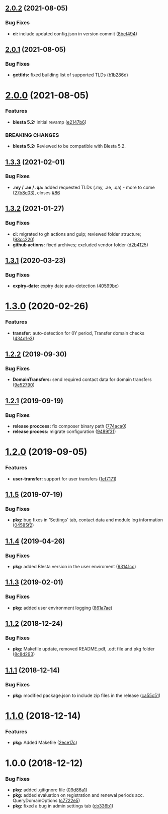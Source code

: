 ## [2.0.2](https://github.com/hexonet/blesta-ispapi-registrar/compare/v2.0.1...v2.0.2) (2021-08-05)


### Bug Fixes

* **ci:** include updated config.json in version commit ([8bef494](https://github.com/hexonet/blesta-ispapi-registrar/commit/8bef494765fb448ace47fb38c18b46be40fd48e0))

## [2.0.1](https://github.com/hexonet/blesta-ispapi-registrar/compare/v2.0.0...v2.0.1) (2021-08-05)


### Bug Fixes

* **gettlds:** fixed building list of supported TLDs ([b1b286d](https://github.com/hexonet/blesta-ispapi-registrar/commit/b1b286df9b64049e778a23316c5c52bb6b7bc16c))

# [2.0.0](https://github.com/hexonet/blesta-ispapi-registrar/compare/v1.3.3...v2.0.0) (2021-08-05)


### Features

* **blesta 5.2:** initial revamp ([e2147b6](https://github.com/hexonet/blesta-ispapi-registrar/commit/e2147b61a7de9eff73a4121c394f95a6cd7b37a6))


### BREAKING CHANGES

* **blesta 5.2:** Reviewed to be compatible with Blesta 5.2.

## [1.3.3](https://github.com/hexonet/blesta-ispapi-registrar/compare/v1.3.2...v1.3.3) (2021-02-01)


### Bug Fixes

* **.my / .ae / .qa:** added requested TLDs (.my, .ae, .qa) - more to come ([27b8c03](https://github.com/hexonet/blesta-ispapi-registrar/commit/27b8c034e7a7924cbb5a0411f53cf0524b01329d)), closes [#86](https://github.com/hexonet/blesta-ispapi-registrar/issues/86)

## [1.3.2](https://github.com/hexonet/blesta-ispapi-registrar/compare/v1.3.1...v1.3.2) (2021-01-27)


### Bug Fixes

* **ci:** migrated to gh actions and gulp; reviewed folder structure; ([93cc220](https://github.com/hexonet/blesta-ispapi-registrar/commit/93cc220c039d46a36957b54ac2e7c810fb6ae729))
* **github actions:** fixed archives; excluded vendor folder ([d2b4125](https://github.com/hexonet/blesta-ispapi-registrar/commit/d2b41259d62a27398227ee5c7e747a79b6cd2c4f))

## [1.3.1](https://github.com/hexonet/blesta-ispapi-registrar/compare/v1.3.0...v1.3.1) (2020-03-23)


### Bug Fixes

* **expiry-date:** expiry date auto-detection ([40599bc](https://github.com/hexonet/blesta-ispapi-registrar/commit/40599bc6cc01d31b5c3d0129e0f220359065704f))

# [1.3.0](https://github.com/hexonet/blesta-ispapi-registrar/compare/v1.2.2...v1.3.0) (2020-02-26)


### Features

* **transfer:** auto-detection for 0Y period, Transfer domain checks ([434d1e3](https://github.com/hexonet/blesta-ispapi-registrar/commit/434d1e380685c7fb3f42ae0a43e645ac0edff0f4))

## [1.2.2](https://github.com/hexonet/blesta-ispapi-registrar/compare/v1.2.1...v1.2.2) (2019-09-30)


### Bug Fixes

* **DomainTransfers:** send required contact data for domain transfers ([9e52790](https://github.com/hexonet/blesta-ispapi-registrar/commit/9e52790))

## [1.2.1](https://github.com/hexonet/blesta-ispapi-registrar/compare/v1.2.0...v1.2.1) (2019-09-19)


### Bug Fixes

* **release proccess:** fix composer binary path ([774aca0](https://github.com/hexonet/blesta-ispapi-registrar/commit/774aca0))
* **release process:** migrate configuration ([9489f31](https://github.com/hexonet/blesta-ispapi-registrar/commit/9489f31))

# [1.2.0](https://github.com/hexonet/blesta-ispapi-registrar/compare/v1.1.5...v1.2.0) (2019-09-05)


### Features

* **user-transfer:** support for user transfers ([1ef7171](https://github.com/hexonet/blesta-ispapi-registrar/commit/1ef7171))

## [1.1.5](https://github.com/hexonet/blesta-ispapi-registrar/compare/v1.1.4...v1.1.5) (2019-07-19)


### Bug Fixes

* **pkg:** bug fixes in 'Settings' tab, contact data and module log information ([04585f2](https://github.com/hexonet/blesta-ispapi-registrar/commit/04585f2))

## [1.1.4](https://github.com/hexonet/blesta-ispapi-registrar/compare/v1.1.3...v1.1.4) (2019-04-26)


### Bug Fixes

* **pkg:** added Blesta version in the user enviroment ([93141cc](https://github.com/hexonet/blesta-ispapi-registrar/commit/93141cc))

## [1.1.3](https://github.com/hexonet/blesta-ispapi-registrar/compare/v1.1.2...v1.1.3) (2019-02-01)


### Bug Fixes

* **pkg:** added user environment logging ([861a7ae](https://github.com/hexonet/blesta-ispapi-registrar/commit/861a7ae))

## [1.1.2](https://github.com/hexonet/blesta-ispapi-registrar/compare/v1.1.1...v1.1.2) (2018-12-24)


### Bug Fixes

* **pkg:** Makefile update, removed README.pdf, .odt file and pkg folder ([8c8d293](https://github.com/hexonet/blesta-ispapi-registrar/commit/8c8d293))

## [1.1.1](https://github.com/hexonet/blesta-ispapi-registrar/compare/v1.1.0...v1.1.1) (2018-12-14)


### Bug Fixes

* **pkg:** modified package.json to include zip files in the release ([ca55c51](https://github.com/hexonet/blesta-ispapi-registrar/commit/ca55c51))

# [1.1.0](https://github.com/hexonet/blesta-ispapi-registrar/compare/v1.0.0...v1.1.0) (2018-12-14)


### Features

* **pkg:** Added Makefile ([2ece17c](https://github.com/hexonet/blesta-ispapi-registrar/commit/2ece17c))

# 1.0.0 (2018-12-12)


### Bug Fixes

* **pkg:** added .gitignore file ([09d86a1](https://github.com/hexonet/blesta-ispapi-registrar/commit/09d86a1))
* **pkg:** added evaluation on registration and renewal periods acc. QueryDomainOptions ([c7722e5](https://github.com/hexonet/blesta-ispapi-registrar/commit/c7722e5))
* **pkg:** fixed a bug in admin settings tab ([cb336b1](https://github.com/hexonet/blesta-ispapi-registrar/commit/cb336b1))
